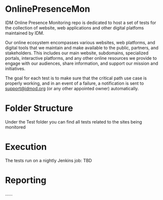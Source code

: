 # OnlinePresenceMon
IDM Online Presence Monitoring repo is dedicated to host a set of tests for the collection of website, web applications and other digital platfoms maintained by IDM.

Our online ecosystem encompasses various websites, web platforms, and digital tools that we maintain and make available to the public, partners, and stakeholders. This includes our main website, subdomains, specialized portals, interactive platforms, and any other online resources we provide to engage with our audiences, share information, and support our mission and initiatives.

The goal for each test is to make sure that the critical path use case is properly working, and in an event of a failure, a notification is sent to  support@idmod.org (or any other appointed owner) automatically.

# Folder Structure
Under the Test folder you can find all tests related to the sites being monitored

# Execution
The tests run on a nightly Jenkins job: TBD

# Reporting
 ...... 
